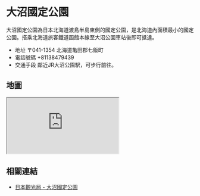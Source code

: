# 大沼國定公園

大沼國定公園為日本北海道渡島半島東側的國定公園，是北海道內面積最小的國定公園。搭乘北海道旅客鐵道函館本線至大沼公園車站後即可抵達。

- 地址 〒041-1354 北海道亀田郡七飯町
- 電話號碼 +81138479439
- 交通手段 鄰近JR大沼公園駅，可步行前往。

## 地圖

<iframe src="https://www.google.com/maps/embed?pb=!1m18!1m12!1m3!1d6712.323164983476!2d140.6682846158342!3d41.97937443746886!2m3!1f0!2f0!3f0!3m2!1i1024!2i768!4f13.1!3m3!1m2!1s0x5f9e545a9b1c8c8f%3A0x43a91efa89b82897!2sOnumakoen%20Station!5e0!3m2!1sen!2stw!4v1690555268664!5m2!1sen!2stw" allowfullscreen="" loading="lazy" referrerpolicy="no-referrer-when-downgrade"></iframe>

## 相關連結

- [日本觀光局 - 大沼國定公園](https://www.japan.travel/tw/spot/1893/)
